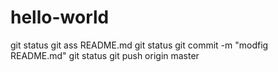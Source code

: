 # hello-world

git status
git ass README.md
git status
git commit -m "modfig README.md"
git status
git push origin master
